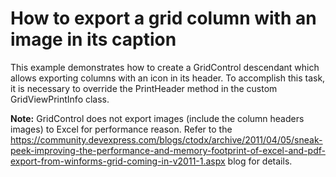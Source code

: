 # How to export a grid column with an image in its caption


<p>This example demonstrates how to create a GridControl descendant which allows exporting columns with an icon in its header. To accomplish this task, it is necessary to override the PrintHeader method in the custom GridViewPrintInfo class.</p><p><strong>Note:</strong> GridControl does not export images (include the column headers images) to Excel for performance reason. Refer to the <u><a href="https://community.devexpress.com/blogs/ctodx/archive/2011/04/05/sneak-peek-improving-the-performance-and-memory-footprint-of-excel-and-pdf-export-from-winforms-grid-coming-in-v2011-1.aspx">https://community.devexpress.com/blogs/ctodx/archive/2011/04/05/sneak-peek-improving-the-performance-and-memory-footprint-of-excel-and-pdf-export-from-winforms-grid-coming-in-v2011-1.aspx</a></u> blog for details.</p><p></p>

<br/>


